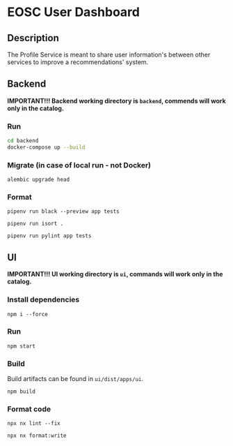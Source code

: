 # EOSC User Dashboard

## Description
The Profile Service is meant to share user information's 
between other services to improve a recommendations' system.

## Backend
**IMPORTANT!!! Backend working directory is `backend`, commends will work only in the catalog.**

### Run
```bash
cd backend
docker-compose up --build
```

### Migrate (in case of local run - not Docker)
`alembic upgrade head`

### Format
`pipenv run black --preview app tests`

`pipenv run isort .`

`pipenv run pylint app tests`

## UI
**IMPORTANT!!! UI working directory is `ui`, commands will work only in the catalog.**

### Install dependencies
`npm i --force`

### Run
`npm start`

### Build
Build artifacts can be found in `ui/dist/apps/ui`.

`npm build`

### Format code
`npx nx lint --fix`

`npx nx format:write`